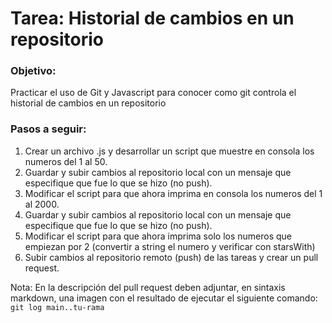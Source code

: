 # Tarea: Historial de cambios en un repositorio

### Objetivo:

Practicar el uso de Git y Javascript para conocer como git controla el historial de cambios en un repositorio

### Pasos a seguir:

1. Crear un archivo .js y desarrollar un script que muestre en consola los numeros del 1 al 50.
2. Guardar y subir cambios al repositorio local con un mensaje que especifique que fue lo que se hizo (no push).
3. Modificar el script para que ahora imprima en consola los numeros del 1 al 2000.
4. Guardar y subir cambios al repositorio local con un mensaje que especifique que fue lo que se hizo (no push).
5. Modificar el script para que ahora imprima solo los numeros que empiezan por 2 (convertir a string el numero y verificar con starsWith)
6. Subir cambios al repositorio remoto (push) de las tareas y crear un pull request.


Nota: En la descripción del pull request deben adjuntar, en sintaxis markdown, una imagen con el resultado de ejecutar el siguiente comando: `git log main..tu-rama`